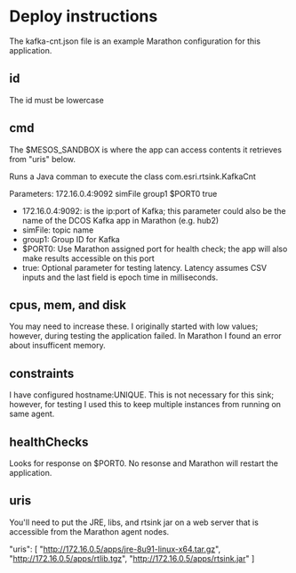 # Deploy instructions

The kafka-cnt.json file is an example Marathon configuration for this application.

## id
The id must be lowercase

## cmd
The $MESOS_SANDBOX is where the app can access contents it retrieves from "uris" below.

Runs a Java comman to execute the class com.esri.rtsink.KafkaCnt

Parameters: 172.16.0.4:9092 simFile group1 $PORT0 true
- 172.16.0.4:9092: is the ip:port of Kafka; this parameter could also be the name of the DCOS Kafka app in Marathon (e.g. hub2)
- simFile: topic name
- group1: Group ID for Kafka
- $PORT0: Use Marathon assigned port for health check; the app will also make results accessible on this port
- true: Optional parameter for testing latency.  Latency assumes CSV inputs and the last field is epoch time in milliseconds.


## cpus, mem, and disk
You may need to increase these. I originally started with low values; however, during testing the application failed. In Marathon I found an error about insufficent memory. 

## constraints
I have configured hostname:UNIQUE. This is not necessary for this sink; however, for testing I used this to keep multiple instances from running on same agent.

## healthChecks
Looks for response on $PORT0. No resonse and Marathon will restart the application.

## uris
You'll need to put the JRE, libs, and rtsink jar on a web server that is accessible from the Marathon agent nodes.

"uris": [
    "http://172.16.0.5/apps/jre-8u91-linux-x64.tar.gz",
    "http://172.16.0.5/apps/rtlib.tgz",
    "http://172.16.0.5/apps/rtsink.jar"
  ]

